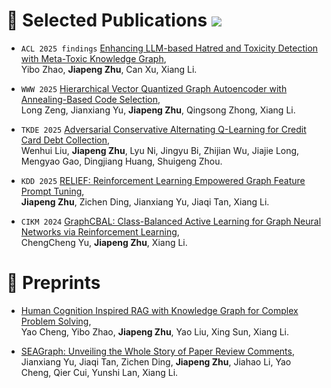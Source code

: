 
# 📑 Selected Publications  <a href='https://scholar.google.com/citations?user=piCIfLwAAAAJ'><img src="https://img.shields.io/endpoint?url={{ url | url_encode }}&logo=Google%20Scholar&labelColor=f6f6f6&color=9cf&style=flat&label=citations"></a>

- `ACL 2025 findings` [Enhancing LLM-based Hatred and Toxicity Detection with Meta-Toxic Knowledge Graph](https://arxiv.org/abs/2412.15268), <br> Yibo Zhao, **Jiapeng Zhu**, Can Xu, Xiang Li.

- `WWW 2025` [Hierarchical Vector Quantized Graph Autoencoder with Annealing-Based Code Selection](https://dl.acm.org/doi/abs/10.1145/3696410.3714656), <br>  Long Zeng, Jianxiang Yu, **Jiapeng Zhu**, Qingsong Zhong, Xiang Li.

- `TKDE 2025` [Adversarial Conservative Alternating Q-Learning for Credit Card Debt Collection](https://ieeexplore.ieee.org/abstract/document/10836919), <br> Wenhui Liu, **Jiapeng Zhu**, Lyu Ni, Jingyu Bi, Zhijian Wu, Jiajie Long, Mengyao Gao, Dingjiang Huang, Shuigeng Zhou.

- `KDD 2025` [RELIEF: Reinforcement Learning Empowered Graph Feature Prompt Tuning](https://dl.acm.org/doi/10.1145/3690624.3709252), <br> **Jiapeng Zhu**, Zichen Ding, Jianxiang Yu, Jiaqi Tan, Xiang Li.

- `CIKM 2024` [GraphCBAL: Class-Balanced Active Learning for Graph Neural Networks via Reinforcement Learning](https://dl.acm.org/doi/abs/10.1145/3627673.3679624), <br> ChengCheng Yu, **Jiapeng Zhu**, Xiang Li.


# 📜 Preprints
- [Human Cognition Inspired RAG with Knowledge Graph for Complex Problem Solving](https://arxiv.org/abs/2503.06567), <br> Yao Cheng, Yibo Zhao, **Jiapeng Zhu**, Yao Liu, Xing Sun, Xiang Li.

- [SEAGraph: Unveiling the Whole Story of Paper Review Comments](https://arxiv.org/abs/2412.11939), <br> Jianxiang Yu, Jiaqi Tan, Zichen Ding, **Jiapeng Zhu**, Jiahao Li, Yao Cheng, Qier Cui, Yunshi Lan, Xiang Li.
